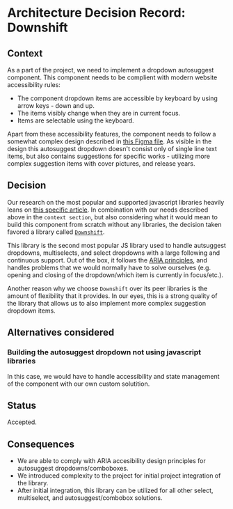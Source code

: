 # Architecture Decision Record: Downshift

## Context

As a part of the project, we need to implement a dropdown autosuggest component.
This component needs to be complient with modern website accessibility rules:

- The component dropdown items are accessible by keyboard by using arrow keys -
down and up.
- The items visibly change when they are in current focus.
- Items are selectable using the keyboard.

Apart from these accessibility features, the component needs to follow a somewhat
complex design described in
[this Figma file](https://www.figma.com/file/ETOZIfmgGS1HUfio57SOh7/S%C3%B8gning?node-id=4709%3A24976).
As visible in the design this autosuggest dropdown doesn't consist only of single
line text items, but also contains suggestions for specific works - utilizing
more complex suggestion items with cover pictures, and release years.

## Decision

Our research on the most popular and supported javascript libraries heavily leans
on [this specific article](https://retool.com/blog/react-autocomplete-libraries/).
In combination with our needs described above in the `context section`, but also
considering  what it would mean to build this component from scratch without any
libraries, the decision taken favored a library called
[`Downshift`](https://www.downshift-js.com/).

This library is the second most popular JS library used to handle autsuggest
dropdowns, multiselects, and select dropdowns with a large following and
continuous support. Out of the box, it follows the
[ARIA principles](https://www.w3.org/WAI/ARIA/apg/patterns/combobox/), and
handles problems that we would normally have to solve ourselves (e.g. opening and
closing of the dropdown/which item is currently in focus/etc.).

Another reason why we choose `Downshift` over its peer libraries is the amount of
flexibility that it provides. In our eyes, this is a strong quality of the library
that allows us to also implement more complex suggestion dropdown items.

## Alternatives considered

### Building the autosuggest dropdown not using javascript libraries

In this case, we would have to handle accessibility and state management of the
component with our own custom solutition.

## Status

Accepted.

## Consequences

- We are able to comply with ARIA accesibility design principles for autosuggest
dropdowns/comboboxes.
- We introduced complexity to the project for initial project integration of the
library.
- After initial integration, this library can be utilized for all other select,
multiselect, and autosuggest/combobox solutions.
